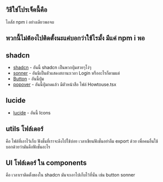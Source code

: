 ## วิธีใช่โปรเจ็คนี้คือ
ไอสัส npm i อย่างเดียวพอจบ
## พวกนี้ไม่ต้องไปติดตั้งนะแค่บอกว่าใช้ไรมั้ง มีแค่ npm i พอ
## shadcn
- [shadcn](https://ui.shadcn.com/docs/installation/next) - อันนี้ shadcn เป็นพวกปุ่มสวยๆโง่ๆ
- [sonner](https://ui.shadcn.com/docs/components/sonner) - อันนีเป็นตัวแสดงสถานะเวลา Login หรืออะไรก็ตามแต่
- [Button](https://ui.shadcn.com/docs/components/button) - อันนี้ปุ่ม
- [popover](https://ui.shadcn.com/docs/components/popover) - อันนี้ปุ่มกดแล้ว มีตัวหน้าสือ ไฟล์ Howtouse.tsx
## lucide
- [lucide](https://lucide.dev/guide/packages/lucide-react) - อันนี้ Icons 

## utils โฟล์เดอร์
คือ ไฟล์ที่เอาไว้เก็บ ฟังชั้นที่เราจะดึงไปใช้บ่อย เวลาเขียนฟังชั่นอย่าลืม export ด้วย เพื่อคนอื่นใช้ บอกด้วยว่ามันคือฟังชั่นอะไร

## UI โฟล์เดอร์ ใน components
คือ เวลาเราติดตั้งของใน shadcn มันจะเอาไปเก็บไว้ที่นั่น เช่น button sonner
